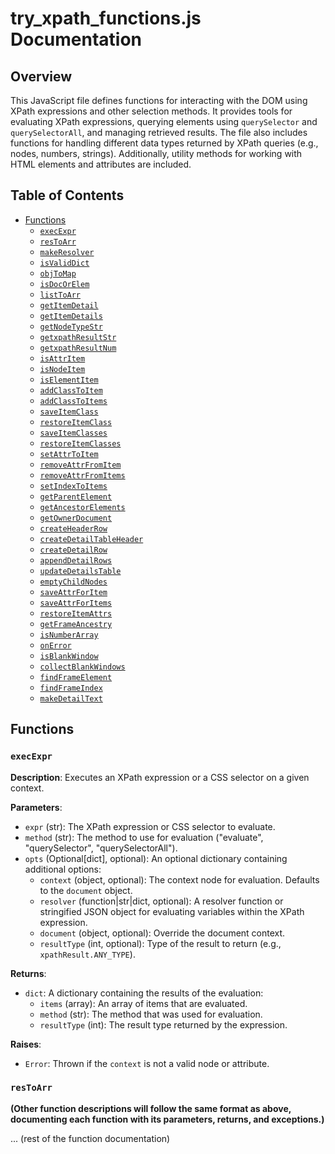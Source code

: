# try_xpath_functions.js Documentation

## Overview

This JavaScript file defines functions for interacting with the DOM using XPath expressions and other selection methods.  It provides tools for evaluating XPath expressions, querying elements using `querySelector` and `querySelectorAll`, and managing retrieved results.  The file also includes functions for handling different data types returned by XPath queries (e.g., nodes, numbers, strings).  Additionally, utility methods for working with HTML elements and attributes are included.


## Table of Contents

* [Functions](#functions)
    * [`execExpr`](#execExpr)
    * [`resToArr`](#resToArr)
    * [`makeResolver`](#makeResolver)
    * [`isValidDict`](#isValidDict)
    * [`objToMap`](#objToMap)
    * [`isDocOrElem`](#isDocOrElem)
    * [`listToArr`](#listToArr)
    * [`getItemDetail`](#getItemDetail)
    * [`getItemDetails`](#getItemDetails)
    * [`getNodeTypeStr`](#getNodeTypeStr)
    * [`getxpathResultStr`](#getxpathResultStr)
    * [`getxpathResultNum`](#getxpathResultNum)
    * [`isAttrItem`](#isAttrItem)
    * [`isNodeItem`](#isNodeItem)
    * [`isElementItem`](#isElementItem)
    * [`addClassToItem`](#addClassToItem)
    * [`addClassToItems`](#addClassToItems)
    * [`saveItemClass`](#saveItemClass)
    * [`restoreItemClass`](#restoreItemClass)
    * [`saveItemClasses`](#saveItemClasses)
    * [`restoreItemClasses`](#restoreItemClasses)
    * [`setAttrToItem`](#setAttrToItem)
    * [`removeAttrFromItem`](#removeAttrFromItem)
    * [`removeAttrFromItems`](#removeAttrFromItems)
    * [`setIndexToItems`](#setIndexToItems)
    * [`getParentElement`](#getParentElement)
    * [`getAncestorElements`](#getAncestorElements)
    * [`getOwnerDocument`](#getOwnerDocument)
    * [`createHeaderRow`](#createHeaderRow)
    * [`createDetailTableHeader`](#createDetailTableHeader)
    * [`createDetailRow`](#createDetailRow)
    * [`appendDetailRows`](#appendDetailRows)
    * [`updateDetailsTable`](#updateDetailsTable)
    * [`emptyChildNodes`](#emptyChildNodes)
    * [`saveAttrForItem`](#saveAttrForItem)
    * [`saveAttrForItems`](#saveAttrForItems)
    * [`restoreItemAttrs`](#restoreItemAttrs)
    * [`getFrameAncestry`](#getFrameAncestry)
    * [`isNumberArray`](#isNumberArray)
    * [`onError`](#onError)
    * [`isBlankWindow`](#isBlankWindow)
    * [`collectBlankWindows`](#collectBlankWindows)
    * [`findFrameElement`](#findFrameElement)
    * [`findFrameIndex`](#findFrameIndex)
    * [`makeDetailText`](#makeDetailText)


## Functions

### `execExpr`

**Description**: Executes an XPath expression or a CSS selector on a given context.

**Parameters**:
- `expr` (str): The XPath expression or CSS selector to evaluate.
- `method` (str): The method to use for evaluation ("evaluate", "querySelector", "querySelectorAll").
- `opts` (Optional[dict], optional): An optional dictionary containing additional options:
    - `context` (object, optional): The context node for evaluation. Defaults to the `document` object.
    - `resolver` (function|str|dict, optional): A resolver function or stringified JSON object for evaluating variables within the XPath expression.
    - `document` (object, optional): Override the document context.
    - `resultType` (int, optional): Type of the result to return (e.g., `xpathResult.ANY_TYPE`).

**Returns**:
- `dict`: A dictionary containing the results of the evaluation:
    - `items` (array): An array of items that are evaluated.
    - `method` (str): The method that was used for evaluation.
    - `resultType` (int): The result type returned by the expression.


**Raises**:
- `Error`: Thrown if the `context` is not a valid node or attribute.


### `resToArr`

**(Other function descriptions will follow the same format as above, documenting each function with its parameters, returns, and exceptions.)**

... (rest of the function documentation)